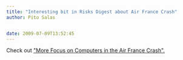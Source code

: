 ```yaml
---
title: "Interesting bit in Risks Digest about Air France Crash"
author: Pito Salas


date: 2009-07-09T13:52:45
---
```




Check out ["More Focus on Computers in the Air France
Crash".](<http://catless.ncl.ac.uk/Risks/25.72.html#subj4.1>)


